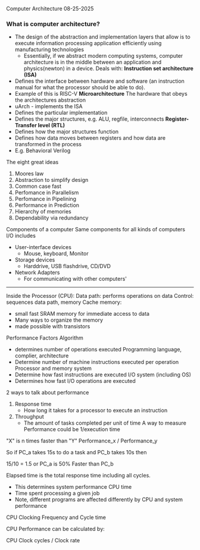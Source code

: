 Computer Architecture
08-25-2025

### What is computer architecture?
- The design of the abstraction and implementation layers that allow is to execute information  processing application efficiently using manufacturing technologies
	- Essentially, if we abstract modern computing systems, computer architecture is in the middle between an application and physics(newton) in a device.
Deals with:
**Instruction set architecture (ISA)**
- Defines the interface between hardware and software (an instruction manual for what the processor should be able to do). 
- Example of this is RISC-V
**Microarchitecture**
The hardware that obeys the architectures abstraction
- uArch - implements the ISA
- Defines the particular implementation
- Defines the major structures, e.g. ALU, regfile, interconnects
**Register-Transfer level (RTL)** 
- Defines how the major structures function
- Defines how data moves between registers and how data are transformed in the process
- E.g. Behavioral Verilog  

The eight great ideas
1. Moores law
2. Abstraction to simplify design
3. Common case fast
4. Perfomance in Parallelism
5. Perfomance in Pipelining
6. Performance in Prediction
7. Hierarchy of memories
8. Dependability via redundancy 

Components of a computer
Same components for all kinds of computers
I/O includes
- User-interface devices
	- Mouse, keyboard, Monitor
- Storage devices
	- Harddrive, USB flashdrive, CD/DVD
- Network Adapters
	- For communicating with other computers'

--- 
Inside the Processor (CPU): 
Data path: performs operations on data
Control: sequences data path, memory
Cache memory:
- small fast SRAM memory for immediate access to data
- Many ways to organize the memory
- made possible with transistors

Performance Factors
Algorithm 
- determines number of operations executed
Programming language, complier, architecture 
- Determine number of machine instructions executed per operation 
Processor and memory system
- Determine how fast instructions are executed
I/O system (including OS)
- Determines how fast I/O operations are executed

2 ways to talk about performance
1. Response time
	- How long it takes for a processor to execute an instruction
2. Throughput
	- The amount of tasks completed per unit of time
A way to measure Performance could be 1/execution time

"X" is n times faster than "Y"
Performance_x / Performance_y

So if PC_a takes 15s to do a task and PC_b takes 10s then 

15/10 = 1.5 or PC_a is 50% Faster than PC_b

Elapsed time is the total response time including all cycles.
- This determines system performance
CPU time
- Time spent processing a given job
- Note, different programs are affected differently by CPU and system performance

CPU Clocking
Frequency and Cycle time

CPU Performance can be calculated by:

CPU Clock cycles / Clock rate